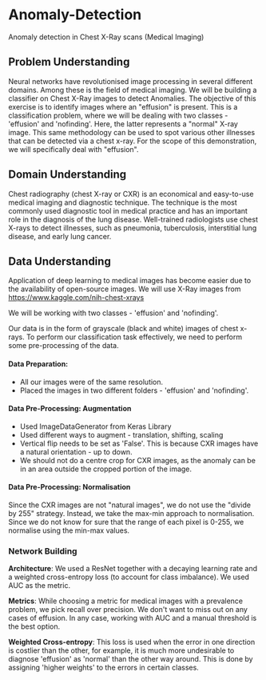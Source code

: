 # Anomaly-Detection
Anomaly detection in Chest X-Ray scans (Medical Imaging)

## Problem Understanding
Neural networks have revolutionised image processing in several different domains. Among these is the field of medical imaging. We will be building a classifier on Chest X-Ray images to detect Anomalies.
The objective of this exercise is to identify images where an "effusion" is present. This is a classification problem, where we will be dealing with two classes - 'effusion' and 'nofinding'. Here, the latter represents a "normal" X-ray image.
This same methodology can be used to spot various other illnesses that can be detected via a chest x-ray. For the scope of this demonstration, we will specifically deal with "effusion".

## Domain Understanding
Chest radiography (chest X-ray or CXR) is an economical and easy-to-use medical imaging and diagnostic technique. The technique is the most commonly used diagnostic tool in medical practice and has an important role in the diagnosis of the lung disease. Well-trained radiologists use chest X-rays to detect illnesses, such as pneumonia, tuberculosis, interstitial lung disease, and early lung cancer. 

## Data Understanding
Application of deep learning to medical images has become easier due to the availability of open-source images. We will use X-Ray images from https://www.kaggle.com/nih-chest-xrays

We will be working with two classes - 'effusion' and 'nofinding'.

Our data is in the form of grayscale (black and white) images of chest x-rays. To perform our classification task effectively, we need to perform some pre-processing of the data.

#### Data Preparation: 
- All our images were of the same resolution.
- Placed the images in two different folders - 'effusion' and 'nofinding'. 

#### Data Pre-Processing: Augmentation
- Used ImageDataGenerator from Keras Library
- Used different ways to augment - translation, shifting, scaling
- Vertical flip needs to be set as 'False'. This is because CXR images have a natural orientation - up to down. 
- We should not do a centre crop for CXR images, as the anomaly can be in an area outside the cropped portion of the image.

#### Data Pre-Processing: Normalisation
Since the CXR images are not "natural images", we do not use the "divide by 255" strategy. Instead, we take the max-min approach to normalisation. Since we do not know for sure that the range of each pixel is 0-255, we normalise using the min-max values.

### Network Building
<b>Architecture</b>: We used a ResNet together with a decaying learning rate and a weighted cross-entropy loss (to account for class imbalance). We used AUC as the metric. 

<b>Metrics</b>: While choosing a metric for medical images with a prevalence problem, we pick recall over precision. We don't want to miss out on any cases of effusion. In any case, working with AUC and a manual threshold is the best option.

<b>Weighted Cross-entropy</b>: This loss is used when the error in one direction is costlier than the other, for example, it is much more undesirable to diagnose 'effusion' as 'normal' than the other way around. This is done by assigning 'higher weights' to the errors in certain classes.











